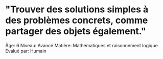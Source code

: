 # "Trouver des solutions simples à des problèmes concrets, comme partager des objets également."

Âge: 6
Niveau: Avancé
Matière: Mathématiques et raisonnement logique
Évalué par: Humain